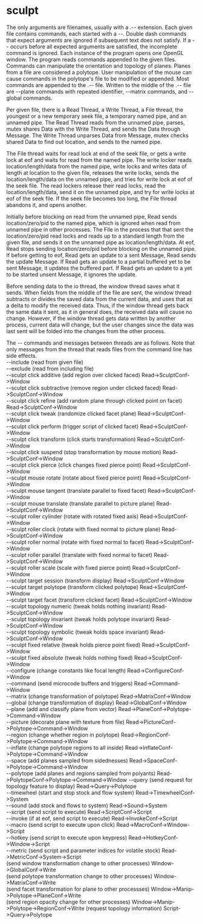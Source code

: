 # sculpt

The only arguments are filenames, usually with a .-- extension. Each given file contains commands, each started with a --. Double dash commands that expect arguments are ignored if subsequent text does not satisfy. If a -- occurs before all expected arguments are satisfied, the incomplete command is ignored. Each instance of the program opens one OpenGL window. The program reads commands appended to the given files. Commands can manipulate the orientation and topology of planes. Planes from a file are considered a polytope. User manipulation of the mouse can cause commands in the polytope's file to be modified or appended. Most commands are appended to the .-- file. Written to the middle of the .-- file are --plane commands with repeated identifier, --matrix commands, and --global commands.  

Per given file, there is a Read Thread, a Write Thread, a File thread, the youngest or a new temporary seek file, a temporary named pipe, and an unnamed pipe. The Read Thread reads from the unnamed pipe, parses, mutex shares Data with the Write Thread, and sends the Data through Message. The Write Thread unparses Data from Message, mutex checks shared Data to find out location, and sends to the named pipe.  

The File thread waits for read lock at end of the seek file, or gets a write lock at eof and waits for read from the named pipe. The write locker reads location/length/data from the named pipe, write locks and writes data of length at location to the given file, releases the write locks, sends the location/length/data on the unnamed pipe, and tries for write lock at eof of the seek file. The read lockers release their read locks, read the location/length/data, send it on the unnamed pipe, and try for write locks at eof of the seek file. If the seek file becomes too long, the File thread abandons it, and opens another.  

Initially before blocking on read from the unnamed pipe, Read sends location/zero/pid to the named pipe, which is ignored when read from unnamed pipe in other processes. The File in the process that that sent the location/zero/pid read locks and reads up to a standard length from the given file, and sends it on the unnamed pipe as location/length/data. At eof, Read stops sending location/zero/pid before blocking on the unnamed pipe. If before getting to eof, Read gets an update to a sent Message, Read sends the update Message. If Read gets an update to a partial buffered yet to be sent Message, it updates the buffered part. If Read gets an update to a yet to be started unsent Message, it ignores the update.  

Before sending data to the io thread, the window thread saves what it sends. When fields from the middle of the file are sent, the window thread subtracts or divides the saved data from the current data, and uses that as a delta to modify the received data. Thus, if the window thread gets back the same data it sent, as it in general does, the received data will cause no change. However, if the window thread gets data written by another process, current data will change, but the user changes since the data was last sent will be folded into the changes from the other process.  

The -- commands and messages between threads are as follows. Note that only messages from the thread that reads files from the command line has side effects.  
--include (read from given file)  
--exclude (read from including file)  
--sculpt click additive (add region over clicked faced) Read->SculptConf->Window  
--sculpt click subtractive (remove region under clicked faced) Read->SculptConf->Window  
--sculpt click refine (add random plane through clicked point on facet) Read->SculptConf->Window  
--sculpt click tweak (randomize clicked facet plane) Read->SculptConf->Window  
--sculpt click perform (trigger script of clicked facet) Read->SculptConf->Window  
--sculpt click transform (click starts transformation) Read->SculptConf->Window  
--sculpt click suspend (stop transformation by mouse motion) Read->SculptConf->Window  
--sculpt click pierce (click changes fixed pierce point) Read->SculptConf->Window  
--sculpt mouse rotate (rotate about fixed pierce point) Read->SculptConf->Window  
--sculpt mouse tangent (translate parallel to fixed facet) Read->SculptConf->Window  
--sculpt mouse translate (translate parallel to picture plane) Read->SculptConf->Window  
--sculpt roller cylinder (rotate with rotated fixed axis) Read->SculptConf->Window  
--sculpt roller clock (rotate with fixed normal to picture plane) Read->SculptConf->Window  
--sculpt roller normal (rotate with fixed normal to facet) Read->SculptConf->Window  
--sculpt roller parallel (translate with fixed normal to facet) Read->SculptConf->Window  
--sculpt roller scale (scale with fixed pierce point) Read->SculptConf->Window  
--sculpt target session (transform display) Read->SculptConf->Window  
--sculpt target polytope (transform clicked polytope) Read->SculptConf->Window  
--sculpt target facet (transform clicked facet) Read->SculptConf->Window  
--sculpt topology numeric (tweak holds nothing invariant) Read->SculptConf->Window  
--sculpt topology invariant (tweak holds polytope invariant) Read->SculptConf->Window  
--sculpt topology symbolic (tweak holds space invariant) Read->SculptConf->Window  
--sculpt fixed relative (tweak holds pierce point fixed) Read->SculptConf->Window  
--sculpt fixed absolute (tweak holds nothing fixed) Read->SculptConf->Window  
--configure (change constants like focal length) Read->ConfigureConf->Window  
--command (send microcode buffers and triggers) Read->Command->Window  
--matrix (change transformation of polytope) Read->MatrixConf->Window  
--global (change transformation of display) Read->GlobalConf->Window  
--plane (add and classify plane from vector) Read->PlaneConf->Polytope->Command->Window  
--picture (decorate plane with texture from file) Read->PictureConf->Polytope->Command->Window  
--region (change whether region in polytope) Read->RegionConf->Polytope->Command->Window  
--inflate (change polytope regions to all inside) Read->InflateConf->Polytope->Command->Window  
--space (add planes sampled from sidednesses) Read->SpaceConf->Polytope->Command->Window  
--polytope (add planes and regions sampled from polyants) Read->PolytopeConf->Polytope->Command->Window
--query (send request for topology feature to display) Read->Query->Polytope  
--timewheel (start and stop stock and flow system) Read->TimewheelConf->System  
--sound (add stock and flows to system) Read->Sound->System  
--script (send script to execute) Read->ScriptConf->Script  
--invoke (if at eof, send script to execute) Read->InvokeConf->Script  
--macro (send script to execute upon click) Read->MacroConf->Window->Script  
--hotkey (send script to execute upon keypress) Read->HotkeyConf->Window->Script  
--metric (send script and parameter indices for volatile stock) Read->MetricConf->System->Script  
(send window transformation change to other processes) Window->GlobalConf->Write  
(send polytope transformation change to other processes) Window->MatrixConf->Write  
(send facet transformation for plane to other processses) Window->Manip->Polytope->PlaneConf->Write  
(send region opacity change for other processes) Window->Manip->Polytope->RegionConf->Write
(request topology information) Script->Query->Polytope  
